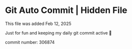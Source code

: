# Git Auto Commit | Hidden File

This file was added Feb 12, 2025

Just for fun and keeping my daily git commit active 🤪

commit number: 306874
